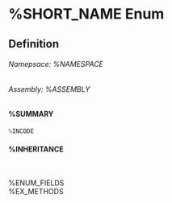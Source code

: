 # %SHORT_NAME Enum
## Definition

###### Namepsace: %NAMESPACE
###### Assembly: %ASSEMBLY

#### %SUMMARY
```c#
%INCODE
```
#### %INHERITANCE

<br>

%ENUM_FIELDS  
%EX_METHODS  
